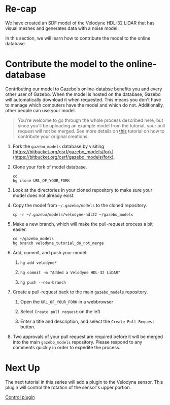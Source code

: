 # Re-cap

We have created an SDF model of the Velodyne HDL-32 LiDAR that has visual
meshes and generates data with a noise model.

In this section, we will learn how to contribute the model to the online database.

# Contribute the model to the online-database

Contributing our model to Gazebo's online-databse benefits you and every
other user of Gazebo. When the model is hosted on the database, Gazebo will
automatically download it when requested. This means you don't have to
manage which computers have the model and which do not. Additionally, other
people can use your model.

> You're welcome to go through the whole process described here, but since
  you'll be uploading an example model from the tutorial, your pull request
  will not be merged. See more details on
  [this](http://gazebosim.org/tutorials?tut=model_contrib)
  tutorial on how to contribute your original creations.

1. Fork the `gazebo_models` database by visiting [https://bitbucket.org/osrf/gazebo_models/fork](https://bitbucket.org/osrf/gazebo_models/fork).

1. Clone your fork of model database.

    ```
    cd
    hg clone URL_OF_YOUR_FORK
    ```

1. Look at the directories in your cloned repository to make sure your model
   does not already exist.

1. Copy the model from `~/.gazebo/models` to the cloned repository.

    ```
    cp -r ~/.gazebo/models/velodyne-hdl32 ~/gazebo_models
    ```

1. Make a new branch, which will make the pull-request process a bit easier.

    ```
    cd ~/gazebo_models
    hg branch velodyne_tutorial_do_not_merge
    ```

1. Add, commit, and push your model.

    1. ```hg add velodyne*```

    1. ```hg commit -m "Added a Velodyne HDL-32 LiDAR"```

    1. ```hg push --new-branch```

1. Create a pull-request back to the main `gazebo_models` repository.

    1. Open the `URL_OF_YOUR_FORK` in a webbrowser

    1. Select `Create pull request` on the left

    1. Enter a title and description, and select the `Create Pull Request`
       button.

1. Two approvals of your pull request are required before it will be merged
   into the main `gazebo_models` repository. Please respond to any comments
   quickly in order to expedite the process.

# Next Up

The next tutorial in this series will add a plugin to the Velodyne sensor.
This plugin will control the rotation of the sensor's upper portion.

[Control plugin](http://gazebosim.org/tutorials?cat=guided_i&tut=guided_i5)
